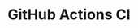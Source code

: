 # GitHub Actions CI




















































































































































































































































































































































































































































































































































































































































































































































































































































































































































































































































































































































































































































































































































































































































































































































































































































































































































































































































































































































































































































































































































































































































































































































































































































































